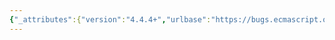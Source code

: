 ```yaml
---
{"_attributes":{"version":"4.4.4+","urlbase":"https://bugs.ecmascript.org/","maintainer":"dherman@mozilla.com"},"bug":{"bug_id":3896,"creation_ts":"2015-02-13 20:18:00 -0800","short_desc":"22.2.1.1: unclear note","delta_ts":"2015-02-19 19:10:50 -0800","product":"Draft for 6th Edition","component":"editorial issue","version":"Rev 33: February 12, 2015 Draft","rep_platform":"All","op_sys":"All","bug_status":"RESOLVED","resolution":"FIXED","priority":"Normal","bug_severity":"normal","everconfirmed":true,"reporter":{"uid":"jmdyck","name":"Michael Dyck"},"assigned_to":{"uid":"allen","name":"Allen Wirfs-Brock"},"long_desc":[{"commentid":12622,"comment_count":0,"who":{"uid":"jmdyck","name":"Michael Dyck"},"bug_when":"2015-02-13 20:18:14 -0800","thetext":"In 22.2.1.1 \"Runtime Semantics: AllocateTypedArray (newTarget, length )\",\nstep 3 says:\n    NOTE %TypedArray% cannot be directly invoke via either a all or\n    the the new operator.\n\nIt's unclear what this is supposed to mean. Maybe:\n    s|invoke|invoked|\n    s|all|call|\n    s|the the|the|"},{"commentid":12718,"comment_count":1,"who":{"uid":"allen","name":"Allen Wirfs-Brock"},"bug_when":"2015-02-14 18:04:38 -0800","thetext":"fixed in rev34 editor's draft"},{"commentid":12998,"comment_count":2,"who":{"uid":"allen","name":"Allen Wirfs-Brock"},"bug_when":"2015-02-19 19:10:50 -0800","thetext":"fixed in rev34"}]}}
---
```

